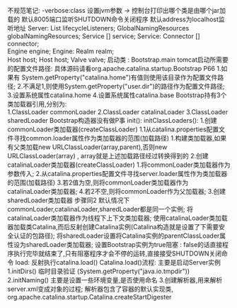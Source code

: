 不规范笔记:
    -verbose:class 设置jvm参数 -> 控制台打印出哪个类是由哪个jar加载的
    默认8005端口监听SHUTDOWN命令关闭程序
    默认address为localhost监听地址
    Server:
        List<LifecycleListener> lifecycleListeners;
        GlobalNamingResources globalNamingResources;
        Service [] service;
    Service:
        Connector [] connector;        
        Engine engine;
    Engine:
        Realm realm;   
        Host host;
    Host host;
        Valve valve;
    启动类 : Bootstrap.main
    tomcat启动所需要的配置文件路径: 具体源码请看org.apache.catalina.startup.Bootstrap P66
        1.如果有 System.getProperty("catalina.home")有值则使用该目录作为配置文件路径;
        2.不满足1,则使用System.getProperty("user.dir")的路径作为配置文件路径;
        3.设置系统属性catalina.home
        4.设置系统属性catalina.base
    Bootstrap持有3个类加载器引用,分别为:   
        1.ClassLoader commonLoader
        2.ClassLoader catalinaLoader
        3.ClassLoader sharedLoader
    Bootstrap构造器没有做P事
    init():
        initClassLoaders(): 
            1.创建commonLoader类加载器(createClassLoader)
                1.1从catalina.properties配置文件寻找common.loader属性作为类加载器的范围(加载路径)
                1.构建类加载器,如果有父类加载new URLClassLoader(array,parent),否则new URLClassLoader(array) , array就是上述加载路径经过转换得到的
            2.创建catalinaLoader类加载器(createClassLoader)
                1.将commonLoader类加载器作为参数传入;
                2.从catalina.properties配置文件寻找server.loader属性作为类加载器的范围(加载路径)
                3.若2值为空,则将commonLoader类加载器作为catalinaLoader类加载器;
                4.若2不空,则将commonLoader作为父加载器;
            3.创建sharedLoader类加载器
                步骤同2
            默认情况下commonLoader,catalinaLoader,sharedLoader都是同一个实例;
        将catalinaLoader类加载器作为线程下上下文类加载器;
        使用catalinaLoader类加载器加载类Catalina,而后反射创建Catalina实例(Catalina构造就是设置了下需要安全认证的包路径);
        将sharedLoader设置将Catalina实例的parentClassLoader属性设为sharedLoader类加载器;
    设置Bootstrap实例为true阻塞 : false的话直接程序执行完毕就结束了,只有阻塞程序才会不停的运转,直接接受SHUTDOWN关闭命令
    load: 反射执行catalina.load()
        Catalina.load()流程: 主要是启动Server实例
            1.initDirs() 临时目录验证 (System.getProperty("java.io.tmpdir"))
            2.initNaming()  主要是设置一些环境变量,是否使用命名
            3.创建解析器,用来解析server.xml变成对象的过程; 解析器包含了容器的默认实现类, org.apache.catalina.startup.Catalina.createStartDigester 
            
        
            
    